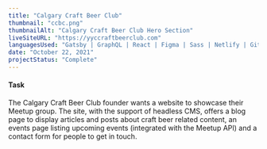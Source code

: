 ```yaml
---
title: "Calgary Craft Beer Club"
thumbnail: "ccbc.png"
thumbnailAlt: "Calgary Craft Beer Club Hero Section"
liveSiteURL: "https://yyccraftbeerclub.com"
languagesUsed: "Gatsby | GraphQL | React | Figma | Sass | Netlify | Git | NPM"
date: "October 22, 2021"
projectStatus: "Complete"
---
```


#### Task

The Calgary Craft Beer Club founder wants a website to showcase their Meetup group. The site, with the support of headless CMS, offers a blog page to display articles and posts about craft beer related content, an events page listing upcoming events (integrated with the Meetup API) and a contact form for people to get in touch.